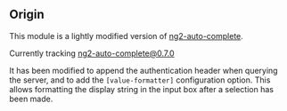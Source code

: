 ## Origin

This module is a lightly modified version of [ng2-auto-complete](https://github.com/ng2-ui/ng2-auto-complete).

Currently tracking [ng2-auto-complete@0.7.0](https://github.com/ng2-ui/ng2-auto-complete/tree/0.7.0)

It has been modified to append the authentication header when querying the server, and to add the `[value-formatter]` configuration option. This allows formatting the display string in the input box after a selection has been made.